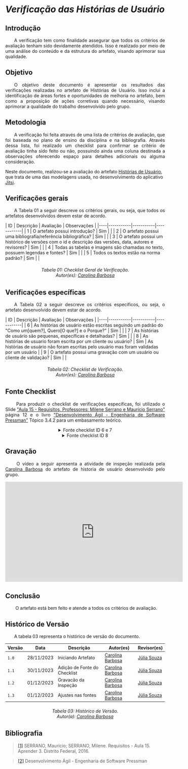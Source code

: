 # ***Verificação das Histórias de Usuário***

## **Introdução**
<p align="justify">
&emsp;&emsp;A verificação tem como finalidade assegurar que todos os critérios de avaliação tenham sido devidamente atendidos. Isso é realizado por meio de uma análise do conteúdo e da estrutura do artefato, visando aprimorar sua qualidade.
</p>

## **Objetivo**
<p align="justify">
&emsp;&emsp;O objetivo deste documento é apresentar os resultados das verificações realizadas no artefato de Histórias de Usuário. Isso inclui a identificação de áreas fortes e oportunidades de melhoria no artefato, bem como a proposição de ações corretivas quando necessário, visando aprimorar a qualidade do trabalho desenvolvido pelo grupo.
</p>

## **Metodologia**
<p align="justify">
&emsp;&emsp;A verificação foi feita através de uma lista de critérios de avaliação, que foi baseada no plano de ensino da disciplina e na bibliografia. Através dessa lista, foi realizado um checklist para confirmar se  critério de avaliação tinha sido feito ou não, possuindo ainda uma coluna destinada a observações oferecendo espaço para detalhes adicionais ou alguma consideração.

Neste documento, realizou-se a avaliação do artefato <a href="https://requisitos-de-software.github.io/2023.2-Jitsi/Modelagem/Agil/historias/">Histórias de Usuário</a>, que trata de uma das modelagens usada, no desenvolvimento do aplicativo <a href="https://requisitos-de-software.github.io/2023.2-Jitsi/">Jitsi</a>.
</p>

## **Verificações gerais**
<p align="justify"> 
&emsp;&emsp;A Tabela 01 a seguir descreve os critérios gerais, ou seja, que todos os artefatos desenvolvidos devem estar de acordo.
</p>
| ID | Descrição | Avaliação | Observações |
|----|-----------|-----------|------------|
| 1  | O artefato possui introdução? | Sim |  |
| 2  | O artefato possui uma bibliografia/referência bibliográfica? | Sim |  |
| 3  | O artefato possui um histórico de versões com o id e descrição das versões, data, autores e revisores? | Sim |  |
| 4  | Todas as tabelas e imagens são chamadas no texto, possuem legendas e fontes? | Sim |  |
| 5  | Todos os textos estão na norma padrão? | Sim |  |

<center>
<h6> Tabela 01: Checklist Geral de Verificação.
<br/> Autor(es): <a href="https://github.com/CarolinaBarb">Carolina Barbosa</a></h6>
</center>

## **Verificações específicas**
<p align="justify"> 
&emsp;&emsp;A Tabela 02 a seguir descreve os critérios especificos, ou seja, o artefato desenvolvido devem estar de acordo.
</p>
| ID | Descrição | Avaliação | Observações |
|----|-----------|-----------|------------|
| 6  | As histórias de usuário estão escritas seguindo um padrão do "Como um[quem?], Quero[O que?] e o Porque?" | Sim | |
| 7  | As histórias de usuário são pequenas, específicas e detalhadas? | Sim |  |
| 8  | As histórias de usuario foram escrita por um cliente ou usuário? | Sim |  As histórias de usuário não foram escritas pelo usuário mas foram validadas por um usuário |
| 9  | O artefato possui uma gravação com um usuário ou cliente de validação? | Sim |  |

<center>
<h6> Tabela 02: Checklist de Verificação.
<br/> Autor(es): <a href="https://github.com/CarolinaBarb">Carolina Barbosa</a></h6>
</center>

## **Fonte Checklist**
<p align="justify">
&emsp;&emsp; Para produzir o checklist de verificações específicas, foi utilizado o Slide  <a href="https://aprender3.unb.br/pluginfile.php/2692826/mod_resource/content/1/Requisitos%20-%20Aula%2015a.pdf">"Aula 15 - Requisitos, Professores: Milene Serrano e Maurício Serrano"</a> página 12 e o livro <a href="https://aprender3.unb.br/pluginfile.php/2692825/mod_resource/content/3/Engenharia_de_Software_Uma_Abordagem_Pro.pdf">"Desenvolvimento Ágil - Engenharia de Software Pressman"</a> Tópico 3.4.2 para um embasamento teórico.
</p>

<center>
<details>
   <summary>Fonte checklist ID 6 e 7</summary>
      <img src="https://raw.githubusercontent.com/Requisitos-de-Software/2023.2-Jitsi/main/docs/assets/fontesChecklist/US-ID%2006%20e%2007.png" alt="checklist" width=500px>

      <h6> Figura 01: Fonte checklist ID 6 e 7.
      <br> Fonte:  <a href="https://aprender3.unb.br/pluginfile.php/2692826/mod_resource/content/1/Requisitos%20-%20Aula%2015a.pdf">"Aula 15 - Requisitos, Professores: Milene Serrano e Maurício Serrano"</a></h6>

</details>
</center>

<center>
<details>
   <summary>Fonte checklist ID 8</summary>
      <img src="https://raw.githubusercontent.com/Requisitos-de-Software/2023.2-Jitsi/main/docs/assets/fontesChecklist/US-ID%2008.png" alt="checklist" width=500px>

      <h6> Figura 02: Fonte checklist ID 8.
      <br> Fonte:  <a href="https://aprender3.unb.br/pluginfile.php/2692825/mod_resource/content/3/Engenharia_de_Software_Uma_Abordagem_Pro.pdf">"Desenvolvimento Ágil - Engenharia de Software Pressman"</a></h6>

</details>
</center>

## **Gravação**
<p align="justify">
&emsp;&emsp; O vídeo a seguir apresenta a atividade de inspeção realizada pela <a href="https://github.com/CarolinaBarb">Carolina Barbosa</a> do artefato de historia de usuário desenvolvido pelo grupo.
</p>

<center>

<iframe width="560" height="315" src="https://www.youtube.com/embed/DY-I14V5O74?si=hlsjB_VUSt_RVrQ_" title="YouTube video player" frameborder="0" allow="accelerometer; autoplay; clipboard-write; encrypted-media; gyroscope; picture-in-picture; web-share" allowfullscreen></iframe>

</center>

## **Conclusão**
<p align="justify">
&emsp;&emsp; O artefato está bem feito e atende a todos os critérios de avaliação.
</p>

## **Histórico de Versão**
<p align="justify">
&emsp;&emsp;A tabela 03 representa o histórico de versão do documento.
</p>

| Versão | Data | Descrição | Autor(es) | Revisor(es) |
| ------ | ---- | --------- | --------- | ---------- |
| `1.0`  | 28/11/2023 | Iniciando Artefato |[Carolina Barbosa](https://github.com/CarolinaBarb) | [Júlia Souza](https://github.com/JuliaSSouza)||
| `1.1`  | 30/11/2023 | Adição de Fonte do Checklist |[Carolina Barbosa](https://github.com/CarolinaBarb) | [Júlia Souza](https://github.com/JuliaSSouza)|
| `1.2`  | 01/12/2023 | Gravacão da Inspeção |[Carolina Barbosa](https://github.com/CarolinaBarb) | [Júlia Souza](https://github.com/JuliaSSouza)|
| `1.3`  | 01/12/2023 | Ajustes nas fontes |[Carolina Barbosa](https://github.com/CarolinaBarb) | [Júlia Souza](https://github.com/JuliaSSouza)|
<h6 align="center"> Tabela 03: Histórico de Versão.
<br> Autor(a): <a href="https://github.com/CarolinaBarb">Carolina Barbosa</a></h6>

## **Bibliografia**
> <a href="https://aprender3.unb.br/pluginfile.php/2692826/mod_resource/content/1/Requisitos%20-%20Aula%2015a.pdf">[1]</a> SERRANO, Maurício; SERRANO, Milene. Requisitos - Aula 15. Aprender 3. Distrito Federal, 2016. 

> <a href="https://aprender3.unb.br/pluginfile.php/2692825/mod_resource/content/3/Engenharia_de_Software_Uma_Abordagem_Pro.pdf">[2]</a> Desenvolvimento Ágil - Engenharia de Software Pressman


